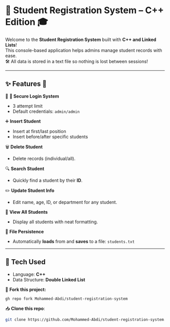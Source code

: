 # 🚀 Student Registration System – C++ Edition 🎓

Welcome to the **Student Registration System** built with **C++ and Linked Lists**!  
This console-based application helps admins manage student records with ease.  
🛠️ All data is stored in a text file so nothing is lost between sessions!

---

## ✨ Features 🌟

🔐 **🔐 Secure Login System**

- 3 attempt limit
- Default credentials: `admin/admin`

➕ **Insert Student**

- Insert at first/last position
- Insert before/after specific students

🗑️ **Delete Student**

- Delete records (individual/all).

🔍 **Search Student**

- Quickly find a student by their **ID**.

✏️ **Update Student Info**

- Edit name, age, ID, or department for any student.

📄 **View All Students**

- Display all students with neat formatting.

💾 **File Persistence**

- Automatically **loads** from and **saves** to a file: `students.txt`

---

## 🧠 Tech Used

- Language: **C++**
- Data Structure: **Double Linked List**

🔁 **Fork this project:**

```bash
gh repo fork Mohammed-Abdi/student-registration-system
```

📥 **Clone this repo**:

```bash
git clone https://github.com/Mohammed-Abdi/student-registration-system.git
```

